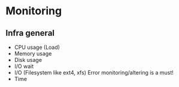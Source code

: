# Monitoring

## Infra general

- CPU usage (Load)
- Memory usage
- Disk usage
- I/O wait
- I/O (Filesystem like ext4, xfs) Error monitoring/altering is a must! 
- Time



